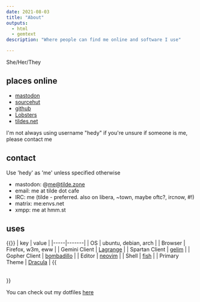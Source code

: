 ```yaml
---
date: 2021-08-03
title: "About"
outputs:
  - html
  - gemtext
description: "Where people can find me online and software I use"

---
```


She/Her/They

## places online

* [mastodon](https://tilde.zone/@hedy)
* [sourcehut](https://sr.ht/~hedy)
* [github](https://github.com/hedyhli)
* [Lobsters](https://lobste.rs/u/hedy)
* [tildes.net](https://tildes.net/user/hedy)

I'm not always using username "hedy" if you're unsure if someone is me, please contact me

## contact

Use 'hedy' as 'me' unless specified otherwise

* mastodon: @me@tilde.zone
* email: me at tilde dot cafe
* IRC: me (tilde - preferred. also on libera, ~town, maybe oftc?, ircnow, #!)
* matrix: me:envs.net
* xmpp: me at hmm.st


## uses

{{<table>}}
| key | value |
|-----|-------|
| OS  | ubuntu, debian, arch |
| Browser | Firefox, w3m, eww |
| Gemini Client | [Lagrange](https://gmi.skyjake.fi/lagrange/) |
| Spartan Client | [gelim](https://github.com/hedyhli/gelim) |
| Gopher Client | [bombadillo](https://bombadillo.colorfield.space) |
| Editor | [neovim](https://neovim.io/) |
| Shell | [fish](https://fishshell.com/) |
| Primary Theme | [Dracula](https://draculatheme.com/) |
{{</table>}}

You can check out my dotfiles [here](https://github.com/hedyhli/dotfiles)

